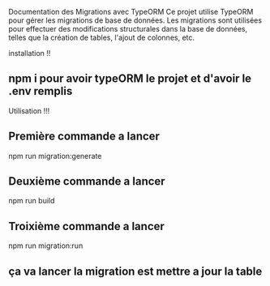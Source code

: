 Documentation des Migrations avec TypeORM
Ce projet utilise TypeORM pour gérer les migrations de base de données. Les migrations sont utilisées pour effectuer des modifications structurales dans la base de données, telles que la création de tables, l'ajout de colonnes, etc.


installation !!

## npm i pour avoir typeORM le projet et d'avoir le .env remplis

Utilisation !!!

## Première commande a lancer
npm run migration:generate

## Deuxième commande a lancer
npm run build

## Troixième commande a lancer
npm run migration:run                            
## ça va lancer la migration est mettre a jour la table 
